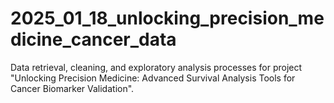 # 2025_01_18_unlocking_precision_medicine_cancer_data
Data retrieval, cleaning, and exploratory analysis processes for project "Unlocking Precision Medicine: Advanced Survival Analysis Tools for Cancer Biomarker Validation".
